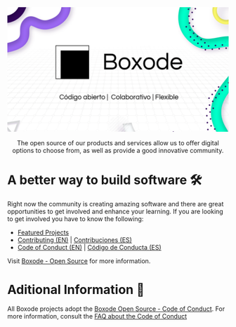<img src="https://raw.githubusercontent.com/Boxode/.github/main/images/Boxode%20Banner.png" alt="Boxode" />
<p align="center" style=" font-weight: 400; ">The open source of our products and services allow us to offer digital options to choose from, as well as provide a good innovative community.</p>

# A better way to build software 🛠

Right now the community is creating amazing software and there are great opportunities to get involved and enhance your learning. If you are looking to get involved you have to know the following:

* [Featured Projects](https://boxode.org/oss/featured-projects)
* [Contributing (EN)](https://boxode.org/oss/contributing) | [Contribuciones (ES)]()
* [Code of Conduct (EN)](https://github.com/Boxode/.github/blob/main/CODE_OF_CONDUCT_EN.md) | [Código de Conducta (ES)](https://github.com/Boxode/.github/blob/main/CODE_OF_CONDUCT.md)

Visit [Boxode - Open Source](https://boxode.org/oss) for more information.

# Aditional Information 💭

All Boxode projects adopt the [Boxode Open Source - Code of Conduct](https://boxode.org/oss/coc). For more information, consult the [FAQ about the Code of Conduct](https://boxode.org/oss/coc/faq)
